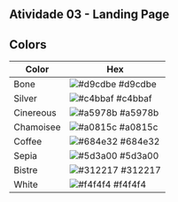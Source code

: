 ## Atividade 03 - Landing Page

## Colors

| Color             | Hex                                                                |
| ----------------- | ------------------------------------------------------------------ |
| Bone | ![#d9cdbe](https://via.placeholder.com/10/d9cdbe?text=+) #d9cdbe |
| Silver | ![#c4bbaf](https://via.placeholder.com/10/c4bbaf?text=+) #c4bbaf |
| Cinereous | ![#a5978b](https://via.placeholder.com/10/a5978b?text=+) #a5978b |
| Chamoisee | ![#a0815c](https://via.placeholder.com/10/a0815c?text=+) #a0815c |
| Coffee | ![#684e32](https://via.placeholder.com/10/684e32?text=+) #684e32 |
| Sepia | ![#5d3a00](https://via.placeholder.com/10/5d3a00?text=+) #5d3a00 |
| Bistre | ![#312217](https://via.placeholder.com/10/312217?text=+) #312217 |
| White | ![#f4f4f4](https://via.placeholder.com/10/f4f4f4?text=+) #f4f4f4 |
